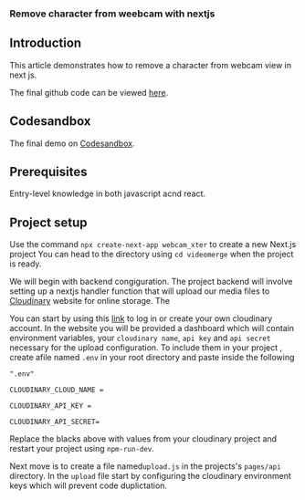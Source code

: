 ### Remove character from weebcam with nextjs


## Introduction

This article demonstrates how to remove a character from webcam view in next js.



The final github code can be viewed [here](/).


## Codesandbox

The final demo on [Codesandbox](/).

<CodeSandbox
title="webcam-character-remover"
id=" "
/>

## Prerequisites

Entry-level knowledge in both javascript acnd react.

## Project setup

Use the command `npx create-next-app webcam_xter` to create a new Next.js project
You can head to the directory using `cd videomerge` when the project is ready.

We will begin with backend congiguration. The project backend will involve setting up a nextjs handler function that will upload our media files to [Cloudinary](https://cloudinary.com/?ap=em) website for online storage. The

You can start by using this [link](https://cloudinary.com/console) to log in  or create your own cloudinary account. In the website you will be provided a dashboard which will contain environment variables, your `cloudinary name`, `api key` and `api secret` necessary for the upload configuration. To include them in your project , create afile named `.env` in your root directory and paste inside the following

```
".env"

CLOUDINARY_CLOUD_NAME =

CLOUDINARY_API_KEY =

CLOUDINARY_API_SECRET=
```

Replace the blacks above with values from your cloudinary project and restart your project using `npm-run-dev`.

Next move is to create a file named`upload.js` in the projects's `pages/api` directory.
In the `upload` file start by configuring the cloudinary environment keys which will prevent code duplictation.


